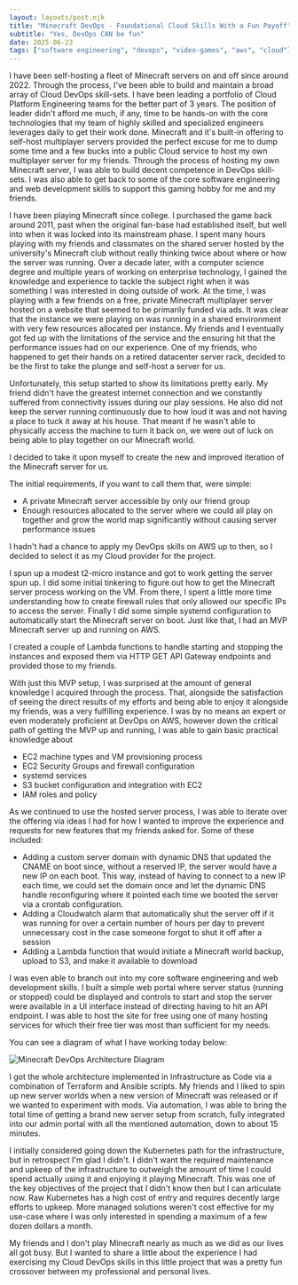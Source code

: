 ```yaml
---
layout: layouts/post.njk
title: "Minecraft DevOps - Foundational Cloud Skills With a Fun Payoff"
subtitle: "Yes, DevOps CAN be fun"
date: 2025-06-23
tags: ["software engineering", "devops", "video-games", "aws", "cloud"]
---
```



I have been self-hosting a fleet of Minecraft servers on and off since around 2022. Through the process, I've been able to build and maintain a broad array of Cloud DevOps skill-sets. I have been leading a portfolio of Cloud Platform Engineering teams for the better part of 3 years. The position of leader didn't afford me much, if any, time to be hands-on with the core technologies that my team of highly skilled and specialized engineers leverages daily to get their work done. Minecraft and it's built-in offering to self-host multiplayer servers provided the perfect excuse for me to dump some time and a few bucks into a public Cloud service to host my own multiplayer server for my friends. Through the process of hosting my own Minecraft server, I was able to build decent competence in DevOps skill-sets. I was also able to get back to some of the core software engineering and web development skills to support this gaming hobby for me and my friends.
 
I have been playing Minecraft since college. I purchased the game back around 2011, past when the original fan-base had established itself, but well into when it was locked into its mainstream phase. I spent many hours playing with my friends and classmates on the shared server hosted by the university's Minecraft club without really thinking twice about where or how the server was running. Over a decade later, with a computer science degree and multiple years of working on enterprise technology, I gained the knowledge and experience to tackle the subject right when it was something I was interested in doing outside of work. At the time, I was playing with a few friends on a free, private Minecraft multiplayer server hosted on a website that seemed to be primarily funded via ads. It was clear that the instance we were playing on was running in a shared environment with very few resources allocated per instance. My friends and I eventually got fed up with the limitations of the service and the ensuring hit that the performance issues had on our experience. One of my friends, who happened to get their hands on a retired datacenter server rack, decided to be the first to take the plunge and self-host a server for us. 
 
Unfortunately, this setup started to show its limitations pretty early. My friend didn't have the greatest internet connection and we constantly suffered from connectivity issues during our play sessions. He also did not keep the server running continuously due to how loud it was and not having a place to tuck it away at his house. That meant if he wasn't able to physically access the machine to turn it back on, we were out of luck on being able to play together on our Minecraft world.

I decided to take it upon myself to create the new and improved iteration of the Minecraft server for us.

The initial requirements, if you want to call them that, were simple:
- A private Minecraft server accessible by only our friend group
- Enough resources allocated to the server where we could all play on together and grow the world map significantly without causing server performance issues

I hadn't had a chance to apply my DevOps skills on AWS up to then, so I decided to select it as my Cloud provider for the project.

I spun up a modest t2-micro instance and got to work getting the server spun up. I did some initial tinkering to figure out how to get the Minecraft server process working on the VM. From there, I spent a little more time understanding how to create firewall rules that only allowed our specific IPs to access the server. Finally I did some simple systemd configuration to automatically start the Minecraft server on boot. Just like that, I had an MVP Minecraft server up and running on AWS.

I created a couple of Lambda functions to handle starting and stopping the instances and exposed them via HTTP GET API Gateway endpoints and provided those to my friends.

With just this MVP setup, I was surprised at the amount of general knowledge I acquired through the process. That, alongside the satisfaction of seeing the direct results of my efforts and being able to enjoy it alongside my friends, was a very fulfilling experience. I was by no means an expert or even moderately proficient at DevOps on AWS, however down the critical path of getting the MVP up and running, I was able to gain basic practical knowledge about
- EC2 machine types and VM provisioning process
- EC2 Security Groups and firewall configuration
- systemd services
- S3 bucket configuration and integration with EC2
- IAM roles and policy

As we continued to use the hosted server process, I was able to iterate over the offering via ideas I had for how I wanted to improve the experience and requests for new features that my friends asked for. Some of these included:

- Adding a custom server domain with dynamic DNS that updated the CNAME on boot since, without a reserved IP, the server would have a new IP on each boot. This way, instead of having to connect to a new IP each time, we could set the domain once and let the dynamic DNS handle reconfiguring where it pointed each time we booted the server via a crontab configuration.
- Adding a Cloudwatch alarm that automatically shut the server off if it was running for over a certain number of hours per day to prevent unnecessary cost in the case someone forgot to shut it off after a session
- Adding a Lambda function that would initiate a Minecraft world backup, upload to S3, and make it available to download

I was even able to branch out into my core software engineering and web development skills. I built a simple web portal where server status (running or stopped) could be displayed and controls to start and stop the server were available in a UI interface instead of directing having to hit an API endpoint. I was able to host the site for free using one of many hosting services for which their free tier was most than sufficient for my needs.

You can see a diagram of what I have working today below:

![Minecraft DevOps Architecture Diagram](/assets/images/minecraftdevops.jpg)

I got the whole architecture implemented in Infrastructure as Code via a combination of Terraform and Ansible scripts. My friends and I liked to spin up new server worlds when a new version of Minecraft was released or if we wanted to experiment with mods. Via automation, I was able to bring the total time of getting a brand new server setup from scratch, fully integrated into our admin portal with all the mentioned automation, down to about 15 minutes.

I initially considered going down the Kubernetes path for the infrastructure, but in retrospect I'm glad I didn't. I didn't want the required maintenance and upkeep of the infrastructure to outweigh the amount of time I could spend actually using it and enjoying it playing Minecraft. This was one of the key objectives of the project that I didn't know then but I can articulate now. Raw Kubernetes has a high cost of entry and requires decently large efforts to upkeep. More managed solutions weren't cost effective for my use-case where I was only interested in spending a maximum of a few dozen dollars a month.

My friends and I don't play Minecraft nearly as much as we did as our lives all got busy. But I wanted to share a little about the experience I had exercising my Cloud DevOps skills in this little project that was a pretty fun crossover between my professional and personal lives.